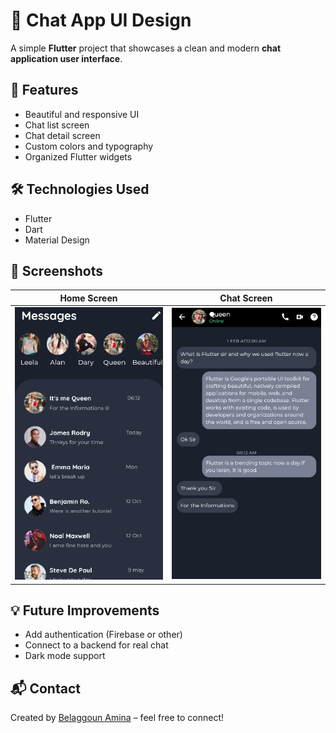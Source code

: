 # 📱 Chat App UI Design

A simple **Flutter** project that showcases a clean and modern **chat application user interface**.

## 🚀 Features
- Beautiful and responsive UI
- Chat list screen
- Chat detail screen
- Custom colors and typography
- Organized Flutter widgets

## 🛠️ Technologies Used
- Flutter
- Dart
- Material Design

## 📸 Screenshots

| Home Screen | Chat Screen |
|-------------|-------------|
| ![Home](screenshots/home.png) | ![Chat](screenshots/chat.png) |

## 💡 Future Improvements
- Add authentication (Firebase or other)
- Connect to a backend for real chat
- Dark mode support

## 📬 Contact
Created by [Belaggoun Amina](https://github.com/Blg-amina) – feel free to connect!
